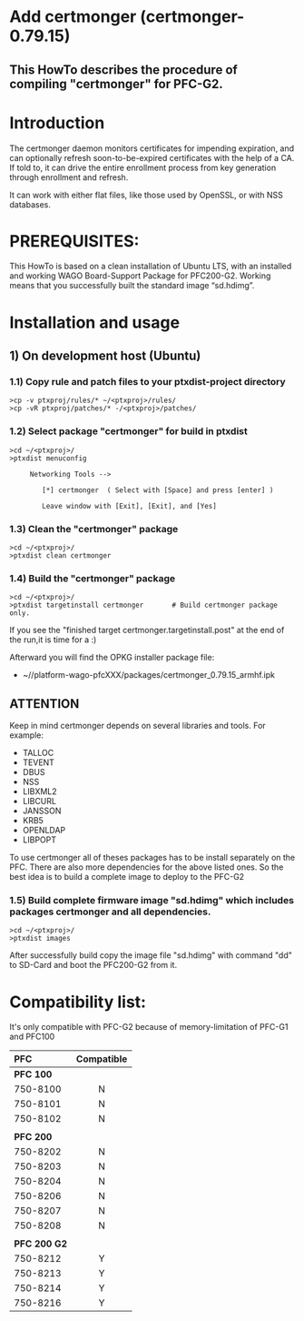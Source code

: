# Add certmonger (certmonger-0.79.15)

## This HowTo describes the procedure of compiling "certmonger" for PFC-G2.

# Introduction
The certmonger daemon monitors certificates for impending expiration, and can optionally refresh soon-to-be-expired certificates with the help of a CA. If told to, it can drive the entire enrollment process from key generation through enrollment and refresh.

It can work with either flat files, like those used by OpenSSL, or with NSS databases.

# PREREQUISITES:
This HowTo is  based on a clean installation of Ubuntu LTS, with an installed
and working WAGO Board-Support Package for PFC200-G2.
Working means that you successfully built the standard image “sd.hdimg”.

# Installation and usage

## 1) On development host (Ubuntu)
### 1.1) Copy rule and patch files to your ptxdist-project directory
```
>cp -v ptxproj/rules/* ~/<ptxproj>/rules/
>cp -vR ptxproj/patches/* -/<ptxproj>/patches/
```

### 1.2) Select package "certmonger" for build in ptxdist
```
>cd ~/<ptxproj>/
>ptxdist menuconfig
```

```
     Networking Tools -->

        [*] certmonger  ( Select with [Space] and press [enter] )

        Leave window with [Exit], [Exit], and [Yes]
```

### 1.3) Clean the "certmonger" package
```
>cd ~/<ptxproj>/
>ptxdist clean certmonger
```

### 1.4) Build the "certmonger" package
```
>cd ~/<ptxproj>/
>ptxdist targetinstall certmonger       # Build certmonger package only.
```

If you see the "finished target certmonger.targetinstall.post" at the end of the run,it is time for a :)

Afterward you will find the OPKG installer package file:
-  ~/<ptxproj>/platform-wago-pfcXXX/packages/certmonger_0.79.15_armhf.ipk

## ATTENTION
Keep in mind certmonger depends on several libraries and tools. For example:
 * TALLOC
 * TEVENT
 * DBUS
 * NSS
 * LIBXML2
 * LIBCURL
 * JANSSON
 * KRB5
 * OPENLDAP
 * LIBPOPT

To use certmonger all of theses packages has to be install separately on the PFC. There are also more
dependencies for the above listed ones. So the best idea is to build a complete image to deploy to the
PFC-G2

### 1.5) Build complete firmware image "sd.hdimg" which includes packages certmonger and all dependencies.
```
>cd ~/<ptxproj>/
>ptxdist images
```

After successfully build copy the image file "sd.hdimg" with command "dd" to SD-Card and boot the PFC200-G2 from it.

# Compatibility list:
It's only compatible with PFC-G2 because of memory-limitation of PFC-G1 and PFC100

| PFC | Compatible |
|:-------------|:------------:|
| **PFC 100** | |
| 750-8100 | N |
| 750-8101 | N |
| 750-8102 | N |
|  |  |
| **PFC 200** | |
| 750-8202 | N |
| 750-8203 | N |
| 750-8204 | N |
| 750-8206 | N |
| 750-8207 | N |
| 750-8208 | N |
|  |  |
| **PFC 200 G2** | |
| 750-8212 | Y |
| 750-8213 | Y |
| 750-8214 | Y |
| 750-8216 | Y |
